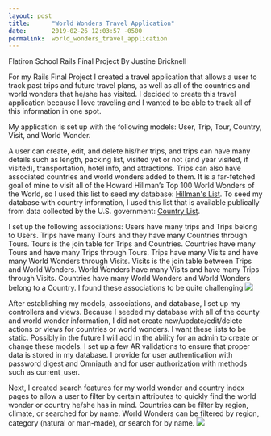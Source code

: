 ```yaml
---
layout: post
title:      "World Wonders Travel Application"
date:       2019-02-26 12:03:57 -0500
permalink:  world_wonders_travel_application
---
```



Flatiron School Rails Final Project 
By Justine Bricknell

For my Rails Final Project I created a travel application that allows a user to track past trips and future travel plans, as well as all of the countries and world wonders that he/she has visited. I decided to create this travel application because I love traveling and I wanted to be able to track all of this information in one spot.  

My application is set up with the following models: User, Trip, Tour, Country, Visit, and World Wonder. 

A user can create, edit, and delete his/her trips, and trips can have many details such as length, packing list, visited yet or not (and year visited, if visited), transportation, hotel info, and attractions. Trips can also have associated countries and world wonders added to them. It is a far-fetched goal of mine to visit all of the Howard Hillman’s Top 100 World Wonders of the World, so I used this list to seed my database: [Hillman's List](https://www.hillmanwonders.com). To seed my database with country information, I used this list that is available publically from data collected by the U.S. government: [Country List](http://www.statvision.com/webinars/countries%20of%20the%20world.xls).   

I set up the following associations: Users have many trips and Trips belong to Users. Trips have many Tours and they have many Countries through Tours. Tours is the join table for Trips and Countries. Countries have many Tours and have many Trips through Tours. Trips have many Visits and have many World Wonders through Visits. Visits is the join table between Trips and World Wonders. World Wonders have many Visits and have many Trips through Visits. Countries have many World Wonders and World Wonders belong to a Country. I found these associations to be quite challenging 
![](https://imgur.com/81ND7qc.jpg)

After establishing my models, associations, and database, I set up my controllers and views.  Because I seeded my database with all of the county and world wonder information, I did not create new/update/edit/delete actions or views for countries or world wonders. I want these lists to be static. Possibly in the future I will add in the ability for an admin to create or change these models. I set up a few AR validations to ensure that proper data is stored in my database. I provide for user authentication with password digest and Omniauth and for user authorization with methods such as current_user. 

Next, I created search features for my world wonder and country index pages to allow a user to filter by certain attributes to quickly find the world wonder or country he/she has in mind. Countries can be filter by region, climate, or searched for by name. World Wonders can be filtered by region, category (natural or man-made), or search for by name.
![](https://imgur.com/yPp0Jyh.jpg) 

